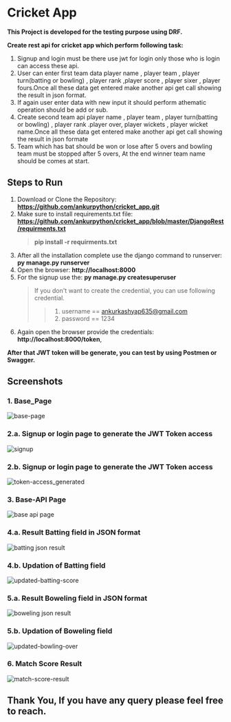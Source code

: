 # Cricket App
**This Project is developed for the testing purpose using DRF.**

**Create rest api for cricket app which perform following task:**
1. Signup and login must be there use jwt for login only those who is login can access these api.
2. User can enter first team data player name , player team , player turn(batting or bowling) , player rank ,player score , player sixer , player fours.Once all these data get entered make another api get call showing the result in json format. 
3. If again user enter data with new input it should perform athematic operation should be add or sub.
4. Create second team api player name , player team , player turn(batting or bowling) , player rank .player over, player wickets , player wicket name.Once all these data get entered make another api get call showing the result in json formate
5. Team which has bat should be won or lose after 5 overs and bowling team must be stopped after 5 overs, At the end winner team name should be comes at start.


## Steps to Run 
1. Download or Clone the Repository:    **https://github.com/ankurpython/cricket_app.git**
2. Make sure to install requirements.txt file:   **https://github.com/ankurpython/cricket_app/blob/master/DjangoRest/requirments.txt**
   > **pip install -r requirments.txt**
4. After all the installation complete use the django command to runserver:   **py manage.py runserver**
5. Open the browser: **http://localhost:8000**
6. For the signup use the: **py manage.py createsuperuser**
      > If you don't want to  create the credential, you can use following credential.
      >> 1. username == ankurkashyap635@gmail.com
      >> 2. password == 1234
7. Again open the browser provide the credentials: **http://localhost:8000/token**, 

**After that JWT token will be generate, you can test by using Postmen or Swagger.**

## Screenshots

### 1. **Base_Page**

![base-page](https://user-images.githubusercontent.com/48859058/124356798-af752700-dc35-11eb-8792-70c18e0e34d0.png)


### 2.a. **Signup or login page to generate the JWT Token access**

![signup](https://user-images.githubusercontent.com/48859058/124356840-e6e3d380-dc35-11eb-9895-047d27729ff9.png)

### 2.b. **Signup or login page to generate the JWT Token access**

![token-access_generated](https://user-images.githubusercontent.com/48859058/124356875-375b3100-dc36-11eb-9bf4-7144e985eb11.png)

### 3. **Base-API Page**

![base api page](https://user-images.githubusercontent.com/48859058/124357110-67ef9a80-dc37-11eb-9783-809ecfcca21a.png)

### 4.a. **Result Batting field in JSON format**

![batting json result](https://user-images.githubusercontent.com/48859058/124357118-763db680-dc37-11eb-8e37-865cd9f28bcf.png)

### 4.b. **Updation of Batting field**

![updated-batting-score](https://user-images.githubusercontent.com/48859058/124357246-1c89bc00-dc38-11eb-813e-cd7618a2c77f.png)

### 5.a. **Result Boweling field in JSON format**

![boweling json result](https://user-images.githubusercontent.com/48859058/124357290-64a8de80-dc38-11eb-8035-b77f3e1e1ddb.png)

### 5.b. **Updation of Boweling field**

![updated-bowling-over](https://user-images.githubusercontent.com/48859058/124357336-899d5180-dc38-11eb-88eb-0103f58f1a31.png)

### 6. **Match Score Result**

![match-score-result](https://user-images.githubusercontent.com/48859058/124357397-e436ad80-dc38-11eb-844f-127f144d0cdf.png)

## Thank You, If you have any query please feel free to reach.
